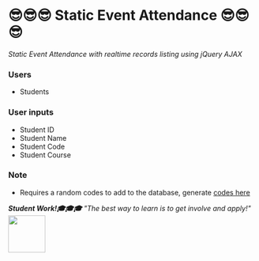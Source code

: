 # :sunglasses::sunglasses::sunglasses: Static Event Attendance :sunglasses::sunglasses::sunglasses:
_Static Event Attendance with realtime records listing using jQuery AJAX_

### Users
* Students

### User inputs
* Student ID
* Student Name
* Student Code
* Student Course

### Note
* Requires a random codes to add to the database, generate [codes here](http://www.generaterandomcodes.com/free-generate-random-codes-tool)


_**Student Work!:mortar_board::mortar_board::mortar_board:** "The best way to learn is to get involve and apply!"_ <img src=https://i.imgur.com/Gs4Mc7E.jpg width="75px">
